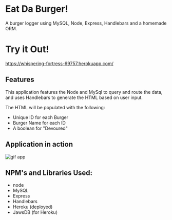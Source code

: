 # Eat Da Burger!

A burger logger using MySQL, Node, Express, Handlebars and a homemade ORM.

# Try it Out!

https://whispering-fortress-69757.herokuapp.com/

## Features

This application features the Node and MySql to query and route the data, and uses Handlebars to generate the HTML based on user input.

The HTML will be populated with the following:

* Unique ID for each Burger
* Burger Name for each ID
* A boolean for "Devoured"


## Application in action

![gif app](burger/public/assets/img/burgerApp.gif)


## NPM's and Libraries Used:

* node
* MySQL
* Express
* Handlebars
* Heroku (deployed)
* JawsDB (for Heroku)
